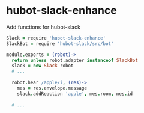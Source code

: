 # hubot-slack-enhance
Add functions for hubot-slack

```coffee
Slack = require 'hubot-slack-enhance'
SlackBot = require 'hubot-slack/src/bot'

module.exports = (robot)->
  return unless robot.adapter instanceof SlackBot
  slack = new Slack robot
  # ...
  
  robot.hear /apple/i, (res)->
    mes = res.envelope.message
    slack.addReaction 'apple', mes.room, mes.id
  
  # ...
```
